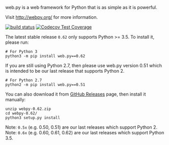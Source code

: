 web.py is a web framework for Python that is as simple as it is powerful.

Visit http://webpy.org/ for more information.

[![build status](https://secure.travis-ci.org/webpy/webpy.svg?branch=master)](https://travis-ci.org/webpy/webpy)
[![Codecov Test Coverage](https://codecov.io/gh/webpy/webpy/branch/master/graphs/badge.svg?style=flat)](https://codecov.io/gh/webpy/webpy)

The latest stable release `0.62` only supports Python >= 3.5.
To install it, please run:
```
# For Python 3
python3 -m pip install web.py==0.62
```

If you are still using Python 2.7, then please use web.py version 0.51
which is intended to be our last release that supports Python 2. 
```
# For Python 2.7
python2 -m pip install web.py==0.51
```

You can also download it from [GitHub Releases](https://github.com/webpy/webpy/releases)
page, then install it manually:
```
unzip webpy-0.62.zip
cd webpy-0.62/
python3 setup.py install
```

Note: `0.5x` (e.g. 0.50, 0.51) are our last releases which support Python 2.
Note: `0.6x` (e.g. 0.60, 0.61, 0.62) are our last releases which support Python 3.5.
